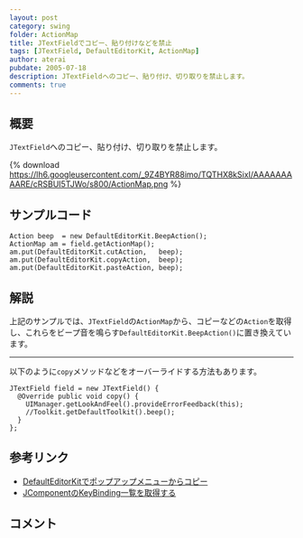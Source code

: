```yaml
---
layout: post
category: swing
folder: ActionMap
title: JTextFieldでコピー、貼り付けなどを禁止
tags: [JTextField, DefaultEditorKit, ActionMap]
author: aterai
pubdate: 2005-07-18
description: JTextFieldへのコピー、貼り付け、切り取りを禁止します。
comments: true
---
```

## 概要
`JTextField`へのコピー、貼り付け、切り取りを禁止します。

{% download https://lh6.googleusercontent.com/_9Z4BYR88imo/TQTHX8kSixI/AAAAAAAAARE/cRSBUI5TJWo/s800/ActionMap.png %}

## サンプルコード
<pre class="prettyprint"><code>Action beep  = new DefaultEditorKit.BeepAction();
ActionMap am = field.getActionMap();
am.put(DefaultEditorKit.cutAction,   beep);
am.put(DefaultEditorKit.copyAction,  beep);
am.put(DefaultEditorKit.pasteAction, beep);
</code></pre>

## 解説
上記のサンプルでは、`JTextField`の`ActionMap`から、コピーなどの`Action`を取得し、これらをビープ音を鳴らす`DefaultEditorKit.BeepAction()`に置き換えています。

- - - -
以下のように`copy`メソッドなどをオーバーライドする方法もあります。

<pre class="prettyprint"><code>JTextField field = new JTextField() {
  @Override public void copy() {
    UIManager.getLookAndFeel().provideErrorFeedback(this);
    //Toolkit.getDefaultToolkit().beep();
  }
};
</code></pre>

## 参考リンク
- [DefaultEditorKitでポップアップメニューからコピー](http://ateraimemo.com/Swing/DefaultEditorKit.html)
- [JComponentのKeyBinding一覧を取得する](http://ateraimemo.com/Swing/KeyBinding.html)

<!-- dummy comment line for breaking list -->

## コメント
